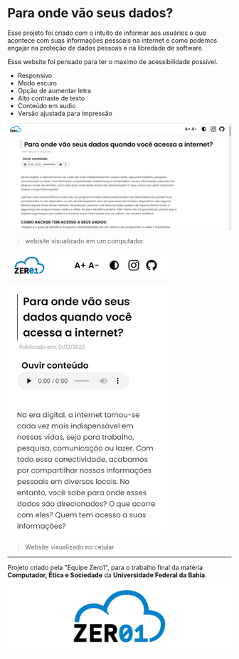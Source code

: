 # Para onde vão seus dados?

Esse projeto foi criado com o intuito de informar aos usuários o que acontece com suas informações pessoais na internet e como podemos engajar na proteção de dados pessoas e na libredade de software.

Esse website foi pensado para ter o maximo de acessibilidade possível.

- Responsivo
- Modo escuro
- Opção de aumentar letra
- Alto contraste de texto
- Conteúdo em audio
- Versão ajustada para impressão 

<img src="screenshot-POVSD-PC.png" alt="Imagem da tela inicial do site em computador">

> webisite visualizado em um computador.

<img src="screenshot-mobile.jpeg" alt="Imagem da tela inicial do site no celular ">

> Website visualizado no celular

***

Projeto criado pela "Equipe Zero1", para o trabalho final da matéria **Computador, Ética e Sociedade** da **Universidade Federal da Bahia**.
<img src="zero1BG.png" alt="Imagem da tela inicial do site">

